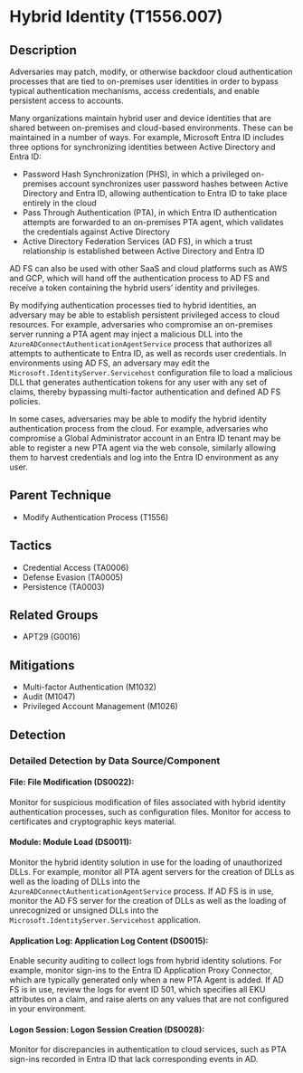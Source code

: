 # Hybrid Identity (T1556.007)

## Description
Adversaries may patch, modify, or otherwise backdoor cloud authentication processes that are tied to on-premises user identities in order to bypass typical authentication mechanisms, access credentials, and enable persistent access to accounts.  

Many organizations maintain hybrid user and device identities that are shared between on-premises and cloud-based environments. These can be maintained in a number of ways. For example, Microsoft Entra ID includes three options for synchronizing identities between Active Directory and Entra ID:

* Password Hash Synchronization (PHS), in which a privileged on-premises account synchronizes user password hashes between Active Directory and Entra ID, allowing authentication to Entra ID to take place entirely in the cloud 
* Pass Through Authentication (PTA), in which Entra ID authentication attempts are forwarded to an on-premises PTA agent, which validates the credentials against Active Directory 
* Active Directory Federation Services (AD FS), in which a trust relationship is established between Active Directory and Entra ID 

AD FS can also be used with other SaaS and cloud platforms such as AWS and GCP, which will hand off the authentication process to AD FS and receive a token containing the hybrid users’ identity and privileges. 

By modifying authentication processes tied to hybrid identities, an adversary may be able to establish persistent privileged access to cloud resources. For example, adversaries who compromise an on-premises server running a PTA agent may inject a malicious DLL into the `AzureADConnectAuthenticationAgentService` process that authorizes all attempts to authenticate to Entra ID, as well as records user credentials. In environments using AD FS, an adversary may edit the `Microsoft.IdentityServer.Servicehost` configuration file to load a malicious DLL that generates authentication tokens for any user with any set of claims, thereby bypassing multi-factor authentication and defined AD FS policies.

In some cases, adversaries may be able to modify the hybrid identity authentication process from the cloud. For example, adversaries who compromise a Global Administrator account in an Entra ID tenant may be able to register a new PTA agent via the web console, similarly allowing them to harvest credentials and log into the Entra ID environment as any user.

## Parent Technique
- Modify Authentication Process (T1556)

## Tactics
- Credential Access (TA0006)
- Defense Evasion (TA0005)
- Persistence (TA0003)

## Related Groups
- APT29 (G0016)

## Mitigations
- Multi-factor Authentication (M1032)
- Audit (M1047)
- Privileged Account Management (M1026)

## Detection

### Detailed Detection by Data Source/Component
#### File: File Modification (DS0022): 
Monitor for suspicious modification of files associated with hybrid identity authentication processes, such as configuration files. Monitor for access to certificates and cryptographic keys material.

#### Module: Module Load (DS0011): 
Monitor the hybrid identity solution in use for the loading of unauthorized DLLs. For example, monitor all PTA agent servers for the creation of DLLs as well as the loading of DLLs into the `AzureADConnectAuthenticationAgentService` process. If AD FS is in use, monitor the AD FS server for the creation of DLLs as well as the loading of unrecognized or unsigned DLLs into the `Microsoft.IdentityServer.Servicehost` application.

#### Application Log: Application Log Content (DS0015): 
Enable security auditing to collect logs from hybrid identity solutions. For example, monitor sign-ins to the Entra ID Application Proxy Connector, which are typically generated only when a new PTA Agent is added.  If AD FS is in use, review the logs for event ID 501, which specifies all EKU attributes on a claim, and raise alerts on any values that are not configured in your environment.

#### Logon Session: Logon Session Creation (DS0028): 
Monitor for discrepancies in authentication to cloud services, such as PTA sign-ins recorded in Entra ID that lack corresponding events in AD.

